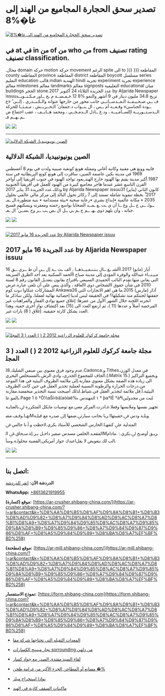 # تصدير سحق الحجارة المجاميع من الهند إلى غا�%8

<a href="https://swt.shibang-china.com/?l=ar&img&k=%D8%AA%D8%B5%D8%AF%D9%8A%D8%B1+%D8%B3%D8%AD%D9%82+%D8%A7%D9%84%D8%AD%D8%AC%D8%A7%D8%B1%D8%A9+%D8%A7%D9%84%D9%85%D8%AC%D8%A7%D9%85%D9%8A%D8%B9+%D9%85%D9%86+%D8%A7%D9%84%D9%87%D9%86%D8%AF+%D8%A5%D9%84%D9%89+%D8%BA%D8%A7%EF%BF%BD%258" target="_blank">![تصدير سحق الحجارة المجاميع من الهند إلى غا�%8](http://static.shibang-china.com/all-800x300/906.jpg)</a>

## في at في in من of من who من from تصنيف rating تصنيف classification.
.مجال domain حركة motion حركة movement الرغم spite الى to }}} }}} المقاطعة county المقاطعة province المقاطعة district المقاطعة boycott مسلسل series التعليم education قالب.indian الهندية hindi تجربة experiment تجربة experience معالم milestones معالم landmarks معالم signposts التعليمية educational مبان buildings الحجر stone.عدد الجريدة الثلاثاء 24 أكتوبر 2017 by Aljarida Newspaper issuuتربح 34.8 مليون دينار في 9 أشهر والنمو %8 12.خـمـســة م ـح ــاور مـكـتــوبــة ف ــي صـحـيـفــة الـعــدســانــي جانب محور من خارجها عنوانه والـكـنــدري ، إلــى ّ «ع ــودة الجناسي» وقـعــه أم ــس ، ال ـنــواب د.جمعان ً الـحــربــش ، مـمـثــا للحركة الــدسـتــوريــة اإلســامـيــة ، ود.ع ــادل الــدمـخــي ، ومحمد هــايــف ، عقب اجتماع ض ـم ـهــم فـ.


<a href="https://whatsapp.shibangsoft.com/WhatsApp.php" target="_blank" title="WhatsApp">![](http://static.shibang-china.com/icon/whatsapp.png)</a> <a href="https://swt.shibang-china.com/?l=ar&icon&k=%D8%AA%D8%B5%D8%AF%D9%8A%D8%B1+%D8%B3%D8%AD%D9%82+%D8%A7%D9%84%D8%AD%D8%AC%D8%A7%D8%B1%D8%A9+%D8%A7%D9%84%D9%85%D8%AC%D8%A7%D9%85%D9%8A%D8%B9+%D9%85%D9%86+%D8%A7%D9%84%D9%87%D9%86%D8%AF+%D8%A5%D9%84%D9%89+%D8%BA%D8%A7%EF%BF%BD%258" target="_blank">![](http://static.shibang-china.com/icon/chat-ar.png)</a>

---

<a href="https://swt.shibang-china.com/?l=ar&img&k=%D8%AA%D8%B5%D8%AF%D9%8A%D8%B1+%D8%B3%D8%AD%D9%82+%D8%A7%D9%84%D8%AD%D8%AC%D8%A7%D8%B1%D8%A9+%D8%A7%D9%84%D9%85%D8%AC%D8%A7%D9%85%D9%8A%D8%B9+%D9%85%D9%86+%D8%A7%D9%84%D9%87%D9%86%D8%AF+%D8%A5%D9%84%D9%89+%D8%BA%D8%A7%EF%BF%BD%258" target="_blank">![الصين يونيونبيديا، الشبكة الدلالية](http://static.shibang-china.com/all-800x300/1410.jpg)</a>

## الصين يونيونبيديا، الشبكة الدلالية
فاييه وونغ هي مغنية وكاتبة أغاني وممثلة هونغ كونغية صينية ولدت في يوم 8 أغسطس 1969 في مدينة بكين عاصمة الصين، سافرت إلى هونغ كونغ البريطانية في سنة 1987.أكبر مدينة يقيم بها الهنود خارج الهند,يعود تواجد الهنود في جنوب أفريقيا إلى أواخر القرن التاسع عشر عندما هاجر مجاميع كبيرة من الهنود للعمل في أفريقيا الجنوبية وذلك.عدد الجريدة 31 يناير 2017 by Aljarida Newspaper issuu31 كانون الثاني (يناير) 2017.ِّ بخطة تنموية شاملة تستند إلى 7 ركائز تحول البالد إلى مركز مالي عالمي بحلول 2035 • مكانة عالمية •إبداع بشري •رعاية صحية •بيئة مستدامة • بنية متطورة.ال ـمـ ــولـ ــى ج ــل وع ــا أن ي ـت ـغ ـمــد الضحايا بواسع رحمته ومغفرته ويسكنهم فسيح جناته ، وأن يلهم ذوي ـهـ ــم ج ـم ـي ــل ال ـص ـب ــر وح ـســن ّ ال ـعـ.


<a href="https://whatsapp.shibangsoft.com/WhatsApp.php" target="_blank" title="WhatsApp">![](http://static.shibang-china.com/icon/whatsapp.png)</a> <a href="https://swt.shibang-china.com/?l=ar&icon&k=%D8%AA%D8%B5%D8%AF%D9%8A%D8%B1+%D8%B3%D8%AD%D9%82+%D8%A7%D9%84%D8%AD%D8%AC%D8%A7%D8%B1%D8%A9+%D8%A7%D9%84%D9%85%D8%AC%D8%A7%D9%85%D9%8A%D8%B9+%D9%85%D9%86+%D8%A7%D9%84%D9%87%D9%86%D8%AF+%D8%A5%D9%84%D9%89+%D8%BA%D8%A7%EF%BF%BD%258" target="_blank">![](http://static.shibang-china.com/icon/chat-ar.png)</a>

---

<a href="https://swt.shibang-china.com/?l=ar&img&k=%D8%AA%D8%B5%D8%AF%D9%8A%D8%B1+%D8%B3%D8%AD%D9%82+%D8%A7%D9%84%D8%AD%D8%AC%D8%A7%D8%B1%D8%A9+%D8%A7%D9%84%D9%85%D8%AC%D8%A7%D9%85%D9%8A%D8%B9+%D9%85%D9%86+%D8%A7%D9%84%D9%87%D9%86%D8%AF+%D8%A5%D9%84%D9%89+%D8%BA%D8%A7%EF%BF%BD%258" target="_blank">![عدد الجريدة 16 مايو 2017 by Aljarida Newspaper issuu](http://static.shibang-china.com/all-800x300/168.jpg)</a>

## عدد الجريدة 16 مايو 2017 by Aljarida Newspaper issuu
16 أيار (مايو) 2017.األشـ ـغ ــال بـتـنـفـيــذهــا ، الف ـت ــة إل ــى أن ط ــري ــق مـيـنــاء عبدالله والوفرة المؤدي إلى مدينة صباح األحمد السكنية يعد أحد الطرق السريعة التي يعاني منها.تقدم النائب الحميدي السبيعي باقتراح بقانون بتعديل القانون رقم 8 لسنة 2010 في شأن حقوق االشخاص ذوي االعاقة ، والذي ينص على أن تلغى عبارة.عرض المشاركات عنكاوا دوت كوم Ankawa26 آذار (مارس) 2015.ما هي اهم الانجازات التي حققتها لجنتكم منذ تشكيلها؟ في الحقيقة ليس لدينا إحصائية نهائية لعملنا، ولكن ساذكر ما انجزته اللجنة خلال الشهر الأول من عمرها: إغلاق جميع نوادي القمار والمراهنات غير المرخصة أصلاً و عددها (11 )، ثم ارتفع العدد الى (15) بعد اكتشاف نوادٍ أخرى خفية، وهذا العدد يشكل كارثة حقيقية. إغلاق ( 8) بارات غير.


<a href="https://whatsapp.shibangsoft.com/WhatsApp.php" target="_blank" title="WhatsApp">![](http://static.shibang-china.com/icon/whatsapp.png)</a> <a href="https://swt.shibang-china.com/?l=ar&icon&k=%D8%AA%D8%B5%D8%AF%D9%8A%D8%B1+%D8%B3%D8%AD%D9%82+%D8%A7%D9%84%D8%AD%D8%AC%D8%A7%D8%B1%D8%A9+%D8%A7%D9%84%D9%85%D8%AC%D8%A7%D9%85%D9%8A%D8%B9+%D9%85%D9%86+%D8%A7%D9%84%D9%87%D9%86%D8%AF+%D8%A5%D9%84%D9%89+%D8%BA%D8%A7%EF%BF%BD%258" target="_blank">![](http://static.shibang-china.com/icon/chat-ar.png)</a>

---

<a href="https://swt.shibang-china.com/?l=ar&img&k=%D8%AA%D8%B5%D8%AF%D9%8A%D8%B1+%D8%B3%D8%AD%D9%82+%D8%A7%D9%84%D8%AD%D8%AC%D8%A7%D8%B1%D8%A9+%D8%A7%D9%84%D9%85%D8%AC%D8%A7%D9%85%D9%8A%D8%B9+%D9%85%D9%86+%D8%A7%D9%84%D9%87%D9%86%D8%AF+%D8%A5%D9%84%D9%89+%D8%BA%D8%A7%EF%BF%BD%258" target="_blank">![ﻣﺠﻠﺔ ﺟﺎﻣﻌﺔ ﻛﺮﻛﻮك ﻟﻠﻌﻠﻮم اﻟﺰراﻋﻴﺔ 2012 2 ( ) اﻟﻌﺪد ( 3 اﻟﻤﺠﻠ](http://static.shibang-china.com/all-800x300/882.jpg)</a>

## ﻣﺠﻠﺔ ﺟﺎﻣﻌﺔ ﻛﺮﻛﻮك ﻟﻠﻌﻠﻮم اﻟﺰراﻋﻴﺔ 2012 2 ( ) اﻟﻌﺪد ( 3 اﻟﻤﺠﻠ
)8.ﻋﺪم وﺟﻮد ﻓﺮق ﻣﻌﻨﻮي ﺑﻴﻦ ﺻﻨﻔﻲ اﻟﺸﻠﻴﻚ.Cadonca.و.Tithes.ﻓﻲ ﻣﻌﺪل اﻟﻮزن اﻟﺠﺎف ﻟﻠﻤﺠﻤﻮع اﻟﺠﺬري، وادى اﻟﺮش.ﺑﺎﻟﻤﺴﺘﺨﻠﺺ اﻟﺒﺤﺮي.(.Matrix 15.) وﺑﺠﻤﻴﻊ اﻟﺘﺮاﻛﻴﺰ اﻟﻰ زﻳﺎدة ﻫﺬه اﻟﺼﻔﺔ ﺑﺸﻜﻞ ﻣﻌﻨﻮي ﻣﻘﺎرﻧﺔ.إﻟﻰ ﻣﻼﺋﻤﺔ اﻟﻈﺮوف اﻟﺒﻴﺌﻴﺔ ﻓﻲ ﻫﺬا اﻟﻤﻮﻋﺪ ﻣﻦ.درﺟﺎت اﻟﺤﺮارة واﻟﺮﻃﻮﺑﺔ اﻟﻨﺴﺒﻴﺔ ﻟﻌﻤﻠﻴﺔ ﺗﺠﺬﻳﺮ اﻟﻌﻘﻞ ﻓﻲ ﺣﻴﻦ ﻛﺎﻧﺖ اﻟﻈﺮوف اﻟﺒﻴﺌﻴﺔ.أ.ﻗﻞ ﻣﻼﺋﻤﺔ ﻟﺘﺠﺬﻳﺮ اﻟﻌﻘﻞ ﻓﻲ.ﺷﺒﺎط.ﻟﺬﻟﻚ أﺻﺒﺤﺖ ﻧﺴﺒﺔ اﻟﺘﺠﺬﻳﺮ ﻣﻨﺨﻔﻀﺔ.ﻣﻘﺎرﻧﺔ ﺑﺎﻟﻤﻮ.عا.Page 1 ò †Ô½aŠí‹bä¦aòíaë‰ ١ اﳌﻬﻨﺪس † þa†îÈ †àªIﻠﺒﺖ ﻣﻦ ﻣﺠﺪوﻟﻴﻦ ﺗﺠﻬﻴﺰ ﻧﻔﺴﻬﺎ وﻣﻼﺑﺴﻬﺎ وﻓﻌﻼ.ﻏ.ﺎدرت.اﻟﻤﺮﻛﺰ ﻣﻌﻲ.ﻣﻊ ﺗﻮﺻﻴﺎت ﻣﺎﻳﻜﻞ اﻟﻤﺘﻜﺮرة ﱄ.ﺑﺎﻟﻌﻨﺎﻳـﺔ ﲠـﺎ.وﻗـﻒ.ﻣﻀMﺮﺑﺎ ﺑﺠﺎﻧﺐ ﺳﻴﺎرﰐ.ﺿﻤﻬﺎ إﱃ ﺻﺪره ﻣﻊ ﻗﺒﻠـﺔ Iﻮﻳﻠـﺔ ودس ﰲ.ﺣﻘﻴﺒﺘﻬﺎ اﻟﻤﺘﺪﻟﻴﺔ ﻋﲇ ﻛﺘﻔﻬـﺎ.اﻟﺤﺎرس اﻟﺸﺨﺼﻲ ﻟﻸﺳﺘﺎذ ﺑﻜﺮي.ﻻﺣﻈﺖ و.أ.ﻧﺎ ﺟﺎﻟﺲ ﰲ اﻟﻤﻘﻌـﺪ.اﻟﺨﻠﻔﻲ ﻣﺴﺪس ﺻﻐﻴﺮ داﺧـﻞ ﺑـﺰ.إة.ﺳـﺤﺎق.ﰲ اﻟMﺮﻳـﻖ أوﺿـﺢ ﱄ.ﺑﻜﺮي.: .ﻣﺎدام ﻋﻨﺪك ﺟﻮاز أﻣﺮﻳﻜﻲ,اﻟﻘﻀﻴﺔ ﻣﺤﻠﻮﻟ.ﺔ.وﺳﺄIﺎﻟﺐ ﻟﻚ.ﺑﺘﻌﻮﻳﺾ ﻻ ﻳﻘﻞ.


<a href="https://whatsapp.shibangsoft.com/WhatsApp.php" target="_blank" title="WhatsApp">![](http://static.shibang-china.com/icon/whatsapp.png)</a> <a href="https://swt.shibang-china.com/?l=ar&icon&k=%D8%AA%D8%B5%D8%AF%D9%8A%D8%B1+%D8%B3%D8%AD%D9%82+%D8%A7%D9%84%D8%AD%D8%AC%D8%A7%D8%B1%D8%A9+%D8%A7%D9%84%D9%85%D8%AC%D8%A7%D9%85%D9%8A%D8%B9+%D9%85%D9%86+%D8%A7%D9%84%D9%87%D9%86%D8%AF+%D8%A5%D9%84%D9%89+%D8%BA%D8%A7%EF%BF%BD%258" target="_blank">![](http://static.shibang-china.com/icon/chat-ar.png)</a>

---
## اتصل بنا:

**الدردشة الآن:** [انقر للدردشة](https://swt.shibang-china.com?l=ar&contact&k=%D8%AA%D8%B5%D8%AF%D9%8A%D8%B1+%D8%B3%D8%AD%D9%82+%D8%A7%D9%84%D8%AD%D8%AC%D8%A7%D8%B1%D8%A9+%D8%A7%D9%84%D9%85%D8%AC%D8%A7%D9%85%D9%8A%D8%B9+%D9%85%D9%86+%D8%A7%D9%84%D9%87%D9%86%D8%AF+%D8%A5%D9%84%D9%89+%D8%BA%D8%A7%EF%BF%BD%258)

**WhatsApp:**  [+8613621919955](https://whatsapp.shibangsoft.com/WhatsApp.php)

**موقع (كسارة):** [https://ar-crusher.shibang-china.com/](https://ar-crusher.shibang-china.com/?l=ar&contact&k=%D8%AA%D8%B5%D8%AF%D9%8A%D8%B1+%D8%B3%D8%AD%D9%82+%D8%A7%D9%84%D8%AD%D8%AC%D8%A7%D8%B1%D8%A9+%D8%A7%D9%84%D9%85%D8%AC%D8%A7%D9%85%D9%8A%D8%B9+%D9%85%D9%86+%D8%A7%D9%84%D9%87%D9%86%D8%AF+%D8%A5%D9%84%D9%89+%D8%BA%D8%A7%EF%BF%BD%258)

**موقع (مطحنة):** [https://ar-mill.shibang-china.com/](https://ar-mill.shibang-china.com/?l=ar&contact&k=%D8%AA%D8%B5%D8%AF%D9%8A%D8%B1+%D8%B3%D8%AD%D9%82+%D8%A7%D9%84%D8%AD%D8%AC%D8%A7%D8%B1%D8%A9+%D8%A7%D9%84%D9%85%D8%AC%D8%A7%D9%85%D9%8A%D8%B9+%D9%85%D9%86+%D8%A7%D9%84%D9%87%D9%86%D8%AF+%D8%A5%D9%84%D9%89+%D8%BA%D8%A7%EF%BF%BD%258)

**نموذج الاستفسار:** [https://form.shibang-china.com](https://form.shibang-china.com?l=ar&contact&k=%D8%AA%D8%B5%D8%AF%D9%8A%D8%B1+%D8%B3%D8%AD%D9%82+%D8%A7%D9%84%D8%AD%D8%AC%D8%A7%D8%B1%D8%A9+%D8%A7%D9%84%D9%85%D8%AC%D8%A7%D9%85%D9%8A%D8%B9+%D9%85%D9%86+%D8%A7%D9%84%D9%87%D9%86%D8%AF+%D8%A5%D9%84%D9%89+%D8%BA%D8%A7%EF%BF%BD%258)

* [المعدات الثقيله التي تحتاجها شركة مقا](../22/%D8%A7%D9%84%D9%85%D8%B9%D8%AF%D8%A7%D8%AA%20%D8%A7%D9%84%D8%AB%D9%82%D9%8A%D9%84%D9%87%20%D8%A7%D9%84%D8%AA%D9%8A%20%D8%AA%D8%AD%D8%AA%D8%A7%D8%AC%D9%87%D8%A7%20%D8%B4%D8%B1%D9%83%D8%A9%20%D9%85%D9%82%D8%A7.md)

* [تجار مينينج الكسارات sorrounding من دلهي](../24/%D8%AA%D8%AC%D8%A7%D8%B1%20%D9%85%D9%8A%D9%86%D9%8A%D9%86%D8%AC%20%D8%A7%D9%84%D9%83%D8%B3%D8%A7%D8%B1%D8%A7%D8%AA%20sorrounding%20%D9%85%D9%86%20%D8%AF%D9%84%D9%87%D9%8A.md)

* [لقاء السيد مقتدى الصدر مع جواد كسار](../21/%D9%84%D9%82%D8%A7%D8%A1%20%D8%A7%D9%84%D8%B3%D9%8A%D8%AF%20%D9%85%D9%82%D8%AA%D8%AF%D9%89%20%D8%A7%D9%84%D8%B5%D8%AF%D8%B1%20%D9%85%D8%B9%20%D8%AC%D9%88%D8%A7%D8%AF%20%D9%83%D8%B3%D8%A7%D8%B1.md)

* [مصانع أو المطاحن الجزء الأكبر من غرامة طحن �%](../25/%D9%85%D8%B5%D8%A7%D9%86%D8%B9%20%D8%A3%D9%88%20%D8%A7%D9%84%D9%85%D8%B7%D8%A7%D8%AD%D9%86%20%D8%A7%D9%84%D8%AC%D8%B2%D8%A1%20%D8%A7%D9%84%D8%A3%D9%83%D8%A8%D8%B1%20%D9%85%D9%86%20%D8%BA%D8%B1%D8%A7%D9%85%D8%A9%20%D8%B7%D8%AD%D9%86%20%EF%BF%BD%25.md)

* [نوادا استخراج میلز](../21/%D9%86%D9%88%D8%A7%D8%AF%D8%A7%20%D8%A7%D8%B3%D8%AA%D8%AE%D8%B1%D8%A7%D8%AC%20%D9%85%DB%8C%D9%84%D8%B2.md)

* [ماكينات السقف كاذبة في الهند](../23/%D9%85%D8%A7%D9%83%D9%8A%D9%86%D8%A7%D8%AA%20%D8%A7%D9%84%D8%B3%D9%82%D9%81%20%D9%83%D8%A7%D8%B0%D8%A8%D8%A9%20%D9%81%D9%8A%20%D8%A7%D9%84%D9%87%D9%86%D8%AF.md)